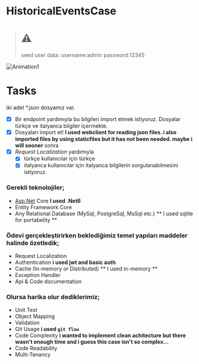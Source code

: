 # HistoricalEventsCase
> # ⚠️
> seed user data: username:admin password:12345

![Animation1](https://user-images.githubusercontent.com/58739068/180646396-2f7733b7-5782-4f4b-9921-89d25e50e994.gif)

# Tasks
iki adet *.json dosyamız var. 
 - [x] Bir endpoint yardımıyla bu bilgileri import etmek istiyoruz. 
Dosyalar türkçe ve italyanca bilgiler içermekte. 
- [x] Dosyaları import et! 
	**I used webclient for reading json files. i also imported files by using staticfiles but it has not been needed. maybe i will sooner**
	sonra 
- [x] _Request Localization_ yardımıyla 
	- [x] türkçe kullanıcılar için türkçe 
	- [x] italyanca kullanıcılar için italyanca 
	bilgilerin sorgulanabilmesini istiyoruz.

### Gerekli teknolojiler;

-   [Asp.Net](http://Asp.Net) Core **I used .Net6**
-   Entity Framework Core
-   Any Relational Database (MySql, PostgreSql, MsSql etc.) ** I used sqlite for portabelity **

### **Ödevi gerçekleştirirken beklediğimiz temel yapıları maddeler halinde özetledik;**

-   Request Localization
-   Authentication **i used jwt and basic auth**
-   Cache (In-memory or Distributed) ** I used in-memory **
-   Exception Handler
-   Api & Code documentation

### Olursa harika olur dediklerimiz;

-   Unit Test
-   Object Mapping
-   Validation
-   Git Usage **i used `git flow`**
-   Code Complexity **i wanted to implement clean achitecture but there wasn't enough time and i guess this case isn't so complex...**
-   Code Readability
-   Multi-Tenancy
